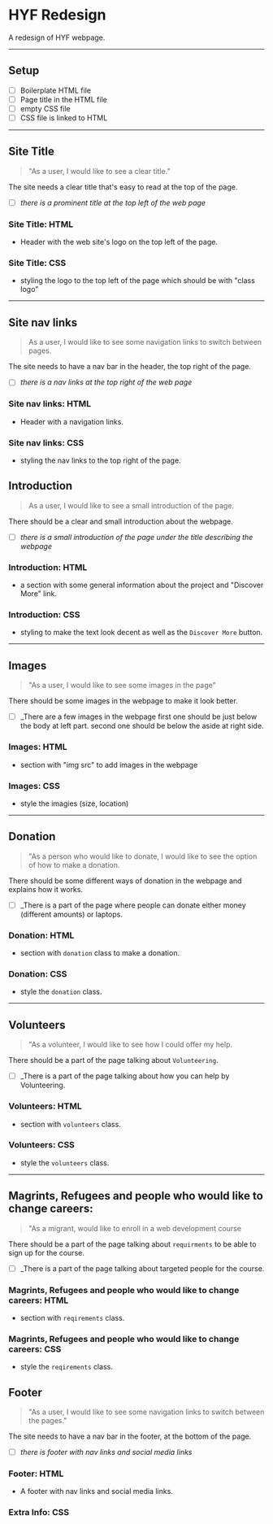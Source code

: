 # HYF Redesign

A redesign of HYF webpage.

---

## Setup

- [ ] Boilerplate HTML file
- [ ] Page title in the HTML file
- [ ] empty CSS file
- [ ] CSS file is linked to HTML

---

## Site Title

<!-- user story -->

> "As a user, I would like to see a clear title."

<!-- detailed description -->

The site needs a clear title that's easy to read at the top of the page.

<!-- acceptance criteria -->

- [ ] _there is a prominent title at the top left of the web page_

<!-- code you think you will need -->

### Site Title: HTML

- Header with the web site's logo on the top left of the page.

### Site Title: CSS

- styling the logo to the top left of the page which should be with "class logo"

---

## Site nav links

<!-- user story -->

> As a user, I would like to see some navigation links to switch between pages.

<!-- detailed description -->

The site needs to have a nav bar in the header, the top right of the page.

<!-- acceptance criteria -->

- [ ] _there is a nav links at the top right of the web page_

<!-- code you think you will need -->

### Site nav links: HTML

- Header with a navigation links.

### Site nav links: CSS

- styling the nav links to the top right of the page.

## Introduction

> As a user, I would like to see a small introduction of the page.

There should be a clear and small introduction about the webpage.

- [ ] _there is a small introduction of the page under the title describing the
      webpage_

### Introduction: HTML

- a section with some general information about the project and "Discover More"
  link.

### Introduction: CSS

- styling to make the text look decent as well as the `Discover More` button.

---

## Images

> "As a user, I would like to see some images in the page"

There should be some images in the webpage to make it look better.

- [ ] \_There are a few images in the webpage first one should be just below the
      body at left part. second one should be below the aside at right side.

### Images: HTML

- section with "img src" to add images in the webpage

### Images: CSS

- style the imagies (size, location)

---

## Donation

> "As a person who would like to donate, I would like to see the option of how
> to make a donation.

There should be some different ways of donation in the webpage and explains how
it works.

- [ ] \_There is a part of the page where people can donate either money
      (different amounts) or laptops.

### Donation: HTML

- section with `donation` class to make a donation.

### Donation: CSS

- style the `donation` class.

---

## Volunteers

> "As a volunteer, I would like to see how I could offer my help.

There should be a part of the page talking about `Volunteering`.

- [ ] \_There is a part of the page talking about how you can help by
      Volunteering.

### Volunteers: HTML

- section with `volunteers` class.

### Volunteers: CSS

- style the `volunteers` class.

---

## Magrints, Refugees and people who would like to change careers:

> "As a migrant, would like to enroll in a web development course

There should be a part of the page talking about `requirments` to be able to
sign up for the course.

- [ ] \_There is a part of the page talking about targeted people for the
      course.

### Magrints, Refugees and people who would like to change careers: HTML

- section with `reqirements` class.

### Magrints, Refugees and people who would like to change careers: CSS

- style the `reqirements` class.

## Footer

> "As a user, I would like to see some navigation links to switch between the
> pages."

The site needs to have a nav bar in the footer, at the bottom of the page.

- [ ] _there is footer with nav links and social media links_

### Footer: HTML

- A footer with nav links and social media links.

### Extra Info: CSS
